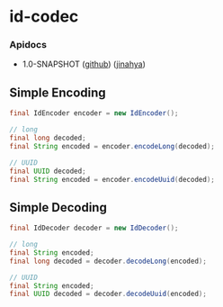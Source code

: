 id-codec
========

### Apidocs
* 1.0-SNAPSHOT ([github](http://jinahya.github.io/id-codec/site/1.0-SNAPSHOT/apidocs/index.html)) ([jinahya](https://jinahya.com/mvn/site/com.github.jinahya/id-codec/1.0-SNAPSHOT/apidocs/index.html))

## Simple Encoding
```java
final IdEncoder encoder = new IdEncoder();

// long
final long decoded;
final String encoded = encoder.encodeLong(decoded);

// UUID
final UUID decoded;
final String encoded = encoder.encodeUuid(decoded);
```

## Simple Decoding
```java
final IdDecoder decoder = new IdDecoder();

// long
final String encoded;
final long decoded = decoder.decodeLong(encoded);

// UUID
final String encoded;
final UUID decoded = decoder.decodeUuid(encoded);
```
